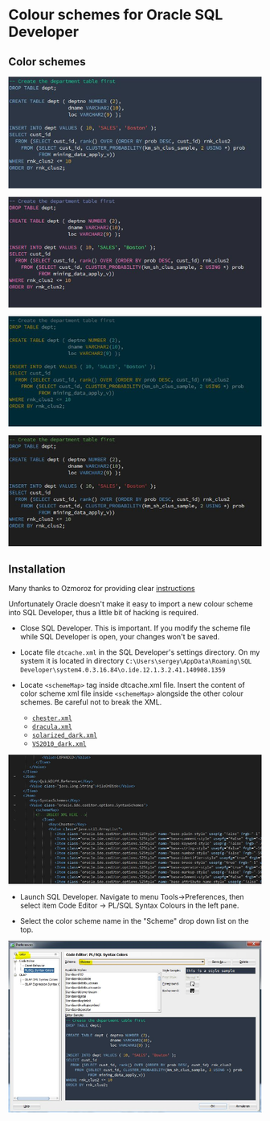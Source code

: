 # Colour schemes for Oracle SQL Developer #

## Color schemes ##

![Chester](screenshots/Chester.png)

![Dracula](screenshots/dracula.png)

![Solarized dark](screenshots/Solarized_dark.png)

![VS2010-Dark](screenshots/VS2010_dark.png)

## Installation ##

Many thanks to Ozmoroz for providing clear [instructions](https://github.com/ozmoroz/ozbsidian-sqldeveloper)

Unfortunately Oracle doesn't make it easy to import a new colour scheme into SQL Developer, thus a little bit of hacking is required.

- Close SQL Developer. This is important. If you modify the scheme file while SQL Developer is open, your changes won't be saved.

- Locate file `dtcache.xml` in the SQL Developer's settings directory. On my system it is located in directory `C:\Users\sergey\AppData\Roaming\SQL Developer\system4.0.3.16.84\o.ide.12.1.3.2.41.140908.1359`

- Locate `<schemeMap>` tag inside dtcache.xml file. Insert the content of color scheme xml file inside `<schemeMap>` alongside the other colour schemes. Be careful not to break the XML.
	* [`chester.xml`](https://raw.githubusercontent.com/Gillisdc/sqldeveloper-syntax-highlighting/master/chester.xml) 	
	* [`dracula.xml`](https://raw.githubusercontent.com/Gillisdc/sqldeveloper-syntax-highlighting/master/dracula.xml) 
	* [`solarized_dark.xml`](https://raw.githubusercontent.com/Gillisdc/sqldeveloper-syntax-highlighting/master/Solarized_dark.xml) 
	* [`VS2010_dark.xml`](https://raw.githubusercontent.com/Gillisdc/sqldeveloper-syntax-highlighting/master/VS2010_dark.xml) 
	
![Insert the contents of the color scheme xml after opening schemeMap tag (where I typed the comment 'Insert XML here'](screenshots/xml_insert_here.png)

- Launch SQL Developer. Navigate to menu Tools->Preferences, then select item Code Editor -> PL/SQL Syntax Colours in the left pane.

- Select the color scheme name in the "Scheme" drop down list on the top.

![](screenshots/preferences.png)
